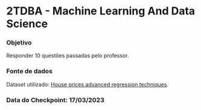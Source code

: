 # 2TDBA - Machine Learning And Data Science

### Objetivo

Responder 10 questões passadas pelo professor.

### Fonte de dados

Dataset utilizado: [House prices advanced regression techniques](https://www.kaggle.com/competitions/house-prices-advanced-regression-techniques/data?select=train.csv).

### Data do Checkpoint: 17/03/2023